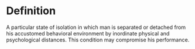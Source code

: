 # Definition

A particular state of isolation in which man is separated or detached
from his accustomed behavioral environment by inordinate physical and
psychological distances. This condition may compromise his performance.
